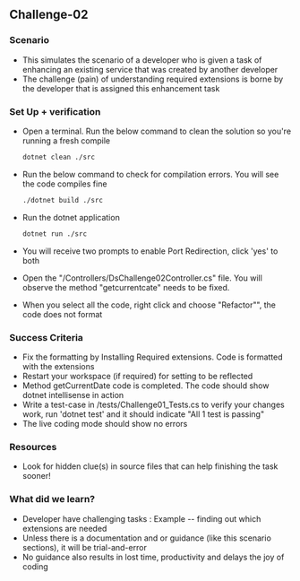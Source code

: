 ## Challenge-02

### Scenario
* This simulates the scenario of a developer who is given a task of enhancing an existing service that was created by another developer
* The challenge (pain) of understanding required extensions is borne by the developer that is assigned this enhancement task

### Set Up + verification
* Open a terminal. Run the below command to clean the solution so you're running a fresh compile
    ```bash
    dotnet clean ./src
    ```
* Run the below command to check for compilation errors. You will see the code compiles fine
    ```bash
    ./dotnet build ./src
    ```
* Run the dotnet application 
    ```bash
    dotnet run ./src
    ```

* You will receive two prompts to enable Port Redirection, click 'yes' to both
* Open the "/Controllers/DsChallenge02Controller.cs" file. You will observe the method "getcurrentcate" needs to be fixed.
* When you select all the code, right click and choose "Refactor"", the code does not format

### Success Criteria
* Fix the formatting by Installing Required extensions. Code is formatted with the extensions
* Restart your workspace (if required) for setting to be reflected
* Method getCurrentDate code is completed. The code should show dotnet intellisense in action
* Write a test-case in /tests/Challenge01_Tests.cs to verify your changes work, run 'dotnet test' and it should indicate "All 1 test is passing"
* The live coding mode should show no errors 

### Resources
* Look for hidden clue(s) in source files that can help finishing the task sooner!

### What did we learn?
* Developer have challenging tasks : Example -- finding out which extensions are needed
* Unless there is a documentation and or guidance (like this scenario sections), it will be trial-and-error
* No guidance also results in lost time, productivity and delays the joy of coding